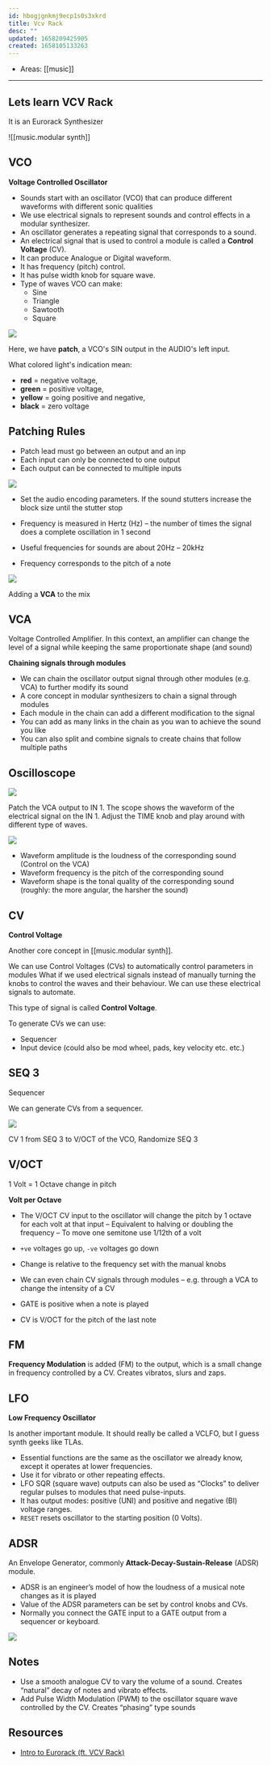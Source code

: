 ```yaml
---
id: hbogjgnkmj9ecp1s0s3xkrd
title: Vcv Rack
desc: ""
updated: 1658209425905
created: 1658105133263
---
```


- Areas: [[music]]

---

## Lets learn VCV Rack

It is an Eurorack Synthesizer

![[music.modular synth]]

## VCO

**Voltage Controlled Oscillator**

- Sounds start with an oscillator (VCO) that can produce different waveforms with different sonic qualities
- We use electrical signals to represent sounds and control effects
  in a modular synthesizer.
- An oscillator generates a repeating signal that corresponds to a
  sound.
- An electrical signal that is used to control a module is called a
  **Control Voltage** (CV).
- It can produce Analogue or Digital waveform.
- It has frequency (pitch) control.
- It has pulse width knob for square wave.
- Type of waves VCO can make:
  - Sine
  - Triangle
  - Sawtooth
  - Square

![](https://res.cloudinary.com/zubayr/image/upload/v1658195402/wiki/nqsqivtxdyqhniaosbts.png)

Here, we have **patch**, a VCO's SIN output in the AUDIO's left input.

What colored light's indication mean:

- **red** = negative voltage,
- **green** = positive voltage,
- **yellow** = going positive and negative,
- **black** = zero voltage

## Patching Rules

- Patch lead must go between an output and an inp
- Each input can only be connected to one output
- Each output can be connected to multiple inputs

![](https://res.cloudinary.com/zubayr/image/upload/v1658195376/wiki/erlpgzewwnuuuaub3efo.png)

- Set the audio encoding parameters. If the sound stutters increase the block size until the stutter stop

- Frequency is measured in Hertz (Hz) – the number of times the signal does a complete oscillation in 1 second
- Useful frequencies for sounds are about 20Hz – 20kHz
- Frequency corresponds to the pitch of a note

![](https://res.cloudinary.com/zubayr/image/upload/v1658195519/wiki/qwd0jvr4tlnndqifzr0i.png)

Adding a **VCA** to the mix

## VCA

Voltage Controlled Amplifier. In this context, an amplifier can change the level of a signal while keeping the same proportionate shape (and sound)

**Chaining signals through modules**

- We can chain the oscillator output signal through other modules (e.g. VCA) to further modify its sound
- A core concept in modular synthesizers to chain a signal through modules
- Each module in the chain can add a different modification to the signal
- You can add as many links in the chain as you wan to achieve the sound you like
- You can also split and combine signals to create chains that follow multiple paths

## Oscilloscope

![](https://res.cloudinary.com/zubayr/image/upload/v1658196175/wiki/ftswuqzpnfp4si7sxg11.png)

Patch the VCA output to IN 1. The scope shows the waveform of the electrical signal on the IN 1. Adjust the TIME knob and play around with different type of waves.

![](https://res.cloudinary.com/zubayr/image/upload/v1658196388/wiki/cu0he6cpn3hp3ct33wqp.png)

- Waveform amplitude is the loudness of the corresponding sound (Control on the VCA)
- Waveform frequency is the pitch of the corresponding sound
- Waveform shape is the tonal quality of the corresponding sound (roughly: the more angular, the harsher the sound)

## CV

**Control Voltage**

Another core concept in [[music.modular synth]].

We can use Control Voltages (CVs) to automatically control parameters in modules
What if we used electrical signals instead of manually turning the knobs to control the waves and their behaviour. We can use these electrical signals to automate.

This type of signal is called **Control Voltage**.

To generate CVs we can use:

- Sequencer
- Input device (could also be mod wheel, pads, key velocity etc. etc.)

## SEQ 3

Sequencer

We can generate CVs from a sequencer.

![](https://res.cloudinary.com/zubayr/image/upload/v1658199602/wiki/rokxxtvjhilnxjczjfhe.png)

CV 1 from SEQ 3 to V/OCT of the VCO, Randomize SEQ 3

## V/OCT

1 Volt = 1 Octave change in pitch

**Volt per Octave**

- The V/OCT CV input to the oscillator will change the pitch by 1 octave for each volt at that input
  – Equivalent to halving or doubling the frequency
  – To move one semitone use 1/12th of a volt
- `+ve` voltages go up, `-ve` voltages go down
- Change is relative to the frequency set with the manual knobs

- We can even chain CV signals through modules
  – e.g. through a VCA to change the intensity of a CV
- GATE is positive when a note is played
- CV is V/OCT for the pitch of the last note

## FM

**Frequency Modulation** is added (FM) to the output, which is a small change in frequency controlled by a CV. Creates vibratos, slurs and zaps.

## LFO

**Low Frequency Oscillator**

Is another important module. It should really be called a VCLFO, but I guess synth geeks like TLAs.

- Essential functions are the same as the oscillator we already know, except it operates at lower frequencies.
- Use it for vibrato or other repeating effects.
- LFO SQR (square wave) outputs can also be used as “Clocks” to deliver regular pulses to modules that need pulse-inputs.
- It has output modes: positive (UNI) and positive and negative (BI) voltage ranges.
- `RESET` resets oscillator to the starting position (0 Volts).

## ADSR

An Envelope Generator, commonly **Attack-Decay-Sustain-Release** (ADSR) module.

- ADSR is an engineer’s model of how the loudness of a musical note changes as it is played
- Value of the ADSR parameters can be set by control knobs and CVs.
- Normally you connect the GATE input to a GATE output from a sequencer or keyboard.

![](https://res.cloudinary.com/zubayr/image/upload/v1658202139/wiki/urgnljzn4u8vfhhyhkhc.png)

## Notes

- Use a smooth analogue CV to vary the volume of a sound. Creates “natural” decay of notes and vibrato effects.
- Add Pulse Width Modulation (PWM) to the oscillator square wave controlled by the CV. Creates “phasing” type sounds

## Resources

- [Intro to Eurorack (ft. VCV Rack)](https://youtube.com/playlist?list=PLcaEIjiwaCmTpG7i5Gm5jro0M6kXtl-zt)
